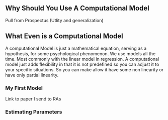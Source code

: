 ## Why Should You Use A Computational Model
Pull from Prospectus (Utlity and generalization)

## What Even is a Computational Model

A computational Model is just a mathematical equation, serving as a hypothesis, for some psychological phenomenon. We use models all the time. Most commonly with the linear model in regression. A computational model just adds flexibility in that it is not predefined so you can adjust it to your specific situations. So you can make allow it have some non linearity or have only partial linearity. 


### My First Model
Link to paper I send to RAs


### Estimating Parameters
